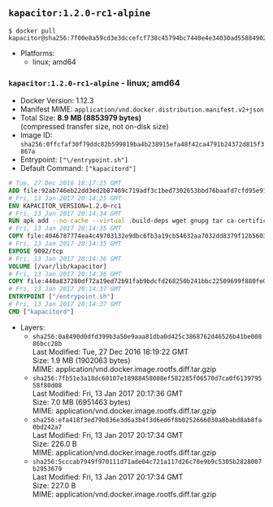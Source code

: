 ## `kapacitor:1.2.0-rc1-alpine`

```console
$ docker pull kapacitor@sha256:7f00e8a59cd3e3dccefcf738c45794bc7440e4e34030ad5588490255add1e86f
```

-	Platforms:
	-	linux; amd64

### `kapacitor:1.2.0-rc1-alpine` - linux; amd64

-	Docker Version: 1.12.3
-	Manifest MIME: `application/vnd.docker.distribution.manifest.v2+json`
-	Total Size: **8.9 MB (8853979 bytes)**  
	(compressed transfer size, not on-disk size)
-	Image ID: `sha256:0ffcfaf30f79ddc82b599819ba4b238915efa48f42ca4791b24372d815f3867a`
-	Entrypoint: `["\/entrypoint.sh"]`
-	Default Command: `["kapacitord"]`

```dockerfile
# Tue, 27 Dec 2016 18:17:25 GMT
ADD file:92ab746eb22dd3ed2b87469c719adf3c1bed7302653bbd76baafd7cfd95e911e in / 
# Fri, 13 Jan 2017 20:14:25 GMT
ENV KAPACITOR_VERSION=1.2.0~rc1
# Fri, 13 Jan 2017 20:14:34 GMT
RUN apk add --no-cache --virtual .build-deps wget gnupg tar ca-certificates &&     update-ca-certificates &&     gpg --keyserver hkp://ha.pool.sks-keyservers.net         --recv-keys 05CE15085FC09D18E99EFB22684A14CF2582E0C5 &&     wget -q https://dl.influxdata.com/kapacitor/releases/kapacitor-${KAPACITOR_VERSION}-static_linux_amd64.tar.gz.asc &&     wget -q https://dl.influxdata.com/kapacitor/releases/kapacitor-${KAPACITOR_VERSION}-static_linux_amd64.tar.gz &&     gpg --batch --verify kapacitor-${KAPACITOR_VERSION}-static_linux_amd64.tar.gz.asc kapacitor-${KAPACITOR_VERSION}-static_linux_amd64.tar.gz &&     mkdir -p /usr/src &&     tar -C /usr/src -xzf kapacitor-${KAPACITOR_VERSION}-static_linux_amd64.tar.gz &&     rm -f /usr/src/kapacitor-*/kapacitor.conf &&     chmod +x /usr/src/kapacitor-*/* &&     cp -a /usr/src/kapacitor-*/* /usr/bin/ &&     rm -rf *.tar.gz* /usr/src /root/.gnupg &&     apk del .build-deps
# Fri, 13 Jan 2017 20:14:35 GMT
COPY file:4046787774ea4c49703132e9dbc6fb3a19cb54632aa7032dd8379f12b56034d9 in /etc/kapacitor/kapacitor.conf 
# Fri, 13 Jan 2017 20:14:35 GMT
EXPOSE 9092/tcp
# Fri, 13 Jan 2017 20:14:36 GMT
VOLUME [/var/lib/kapacitor]
# Fri, 13 Jan 2017 20:14:36 GMT
COPY file:440a837280df72a19ed72b91fab9bdcfd268250b241bbc22509699f880fe0d17 in /entrypoint.sh 
# Fri, 13 Jan 2017 20:14:37 GMT
ENTRYPOINT ["/entrypoint.sh"]
# Fri, 13 Jan 2017 20:14:37 GMT
CMD ["kapacitord"]
```

-	Layers:
	-	`sha256:0a8490d0dfd399b3a50e9aaa81dba0d425c3868762d46526b41be00886bcc28b`  
		Last Modified: Tue, 27 Dec 2016 18:19:22 GMT  
		Size: 1.9 MB (1902063 bytes)  
		MIME: application/vnd.docker.image.rootfs.diff.tar.gzip
	-	`sha256:7fb51e3a18dc60107e18988458008ef582285f06570d7ca0f613979558f80d08`  
		Last Modified: Fri, 13 Jan 2017 20:17:36 GMT  
		Size: 7.0 MB (6951463 bytes)  
		MIME: application/vnd.docker.image.rootfs.diff.tar.gzip
	-	`sha256:efa418f3ed79b836e3d6a3b4f3d6ed6f8b0252666030a8babd8ab8fa0bd242a7`  
		Last Modified: Fri, 13 Jan 2017 20:17:34 GMT  
		Size: 226.0 B  
		MIME: application/vnd.docker.image.rootfs.diff.tar.gzip
	-	`sha256:5cccab7949f970111d71ade04c721a117d26c78e9b9c5305b2828007b2953679`  
		Last Modified: Fri, 13 Jan 2017 20:17:34 GMT  
		Size: 227.0 B  
		MIME: application/vnd.docker.image.rootfs.diff.tar.gzip
